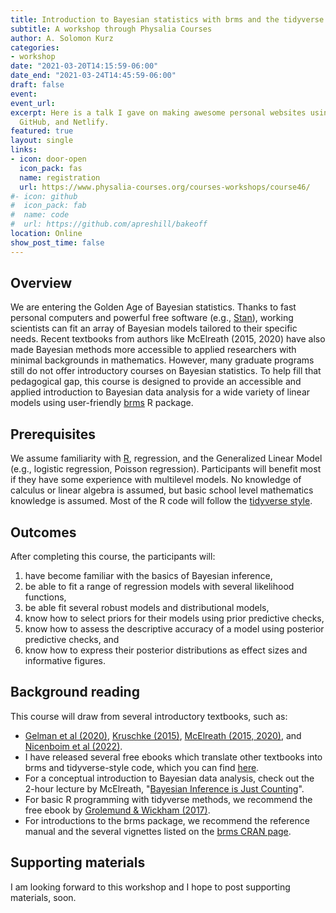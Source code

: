 ```yaml
---
title: Introduction to Bayesian statistics with brms and the tidyverse
subtitle: A workshop through Physalia Courses
author: A. Solomon Kurz 
categories:
- workshop
date: "2021-03-20T14:15:59-06:00"
date_end: "2021-03-24T14:45:59-06:00"
draft: false
event:
event_url:
excerpt: Here is a talk I gave on making awesome personal websites using Hugo, blogdown,
  GitHub, and Netlify.
featured: true
layout: single
links:
- icon: door-open
  icon_pack: fas
  name: registration
  url: https://www.physalia-courses.org/courses-workshops/course46/
#- icon: github
#  icon_pack: fab
#  name: code
#  url: https://github.com/apreshill/bakeoff
location: Online
show_post_time: false
---
```


## Overview

We are entering the Golden Age of Bayesian statistics. Thanks to fast personal computers and powerful free software (e.g., [Stan](https://mc-stan.org/)), working scientists can fit an array of Bayesian models tailored to their specific needs. Recent textbooks from authors like McElreath (2015, 2020) have also made Bayesian methods more accessible to applied researchers with minimal backgrounds in mathematics. However, many graduate programs still do not offer introductory courses on Bayesian statistics. To help fill that pedagogical gap, this course is designed to provide an accessible and applied introduction to Bayesian data analysis for a wide variety of linear models using user-friendly [brms](https://cran.r-project.org/web/packages/brms/index.html) R package.

## Prerequisites

We assume familiarity with [R](https://cran.r-project.org/), regression, and the Generalized Linear Model (e.g., logistic regression, Poisson regression). Participants will benefit most if they have some experience with multilevel models. No knowledge of calculus or linear algebra is assumed, but basic school level mathematics knowledge is assumed. Most of the R code will follow the [tidyverse style](https://style.tidyverse.org/).

## Outcomes

After completing this course, the participants will:

1. have become familiar with the basics of Bayesian inference,
2. be able to fit a range of regression models with several likelihood functions,
3. be able fit several robust models and distributional models,
4. know how to select priors for their models using prior predictive checks,
5. know how to assess the descriptive accuracy of a model using posterior predictive checks, and
6. know how to express their posterior distributions as effect sizes and informative figures.

## Background reading

This course will draw from several introductory textbooks, such as:

* [Gelman et al (2020)](https://avehtari.github.io/ROS-Examples/), [Kruschke (2015)](https://sites.google.com/site/doingbayesiandataanalysis/), [McElreath (2015, 2020)](https://xcelab.net/rm/statistical-rethinking/), and [Nicenboim et al (2022)](https://vasishth.github.io/bayescogsci/book/).
* I have released several free ebooks which translate other textbooks into brms and tidyverse-style code, which you can find [here](https://solomonkurz.netlify.app/bookdown/).
* For a conceptual introduction to Bayesian data analysis, check out the 2-hour lecture by McElreath, "[Bayesian Inference is Just Counting](https://youtu.be/_NEMHM1wDfI)".
* For basic R programming with tidyverse methods, we recommend the free ebook by [Grolemund & Wickham (2017)](https://r4ds.had.co.nz/).
* For introductions to the brms package, we recommend the reference manual and the several vignettes listed on the [brms CRAN page](https://cran.r-project.org/web/packages/brms/index.html).

## Supporting materials

I am looking forward to this workshop and I hope to post supporting materials, soon.


